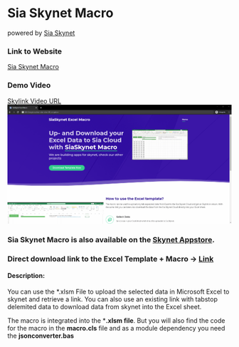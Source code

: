 # Sia Skynet Macro 
powered by [Sia Skynet](https://www.siasky.net)

### Link to Website
[Sia Skynet Macro](https://siasky.net/GADUnu3RjXa6N2vG9p9lXB0u_MoE00M-dRyDKP4cDnOpDg/index.html)

### Demo Video
[Skylink Video URL](https://siasky.net/_AHk_1VDDtCffXNqm0-ExxH_PtPQZr29ZyWnEj4rwq7C6g)
![Gif of Demo Video](https://github.com/cycleworm/SiaSkynet-Macro/blob/master/Website/assets/img/SiaSkynetMacroDemo.gif)


### **Sia Skynet Macro** is also available on the [Skynet Appstore](https://skynethub.io/_B3VrECGOHPEAFknVQwj_vWsyaX_8iIRuB_TL09cuj9uZQ/index.html#/apps/utilities).

### Direct download link to the Excel Template + Macro -> [Link](https://siasky.net/DABhLbahVnVXfAg0FqWkc8m2sb0IS3oqiusk8xdz99XG2A)

#### Description:
You can use the *.xlsm File to upload the selected data in Microsoft Excel to skynet and retrieve a link.
You can also use an existing link with tabstop delemited data to download data from skynet into the Excel sheet.

The macro is integrated into the ***.xlsm file**. But you will also find the code for the macro in the **macro.cls** file and as a module dependency you need the **jsonconverter.bas**
